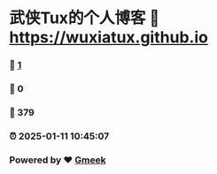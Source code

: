 # 武侠Tux的个人博客 :link: https://wuxiatux.github.io 
### :page_facing_up: [1](https://wuxiatux.github.io/tag.html) 
### :speech_balloon: 0 
### :hibiscus: 379 
### :alarm_clock: 2025-01-11 10:45:07 
### Powered by :heart: [Gmeek](https://github.com/Meekdai/Gmeek)
